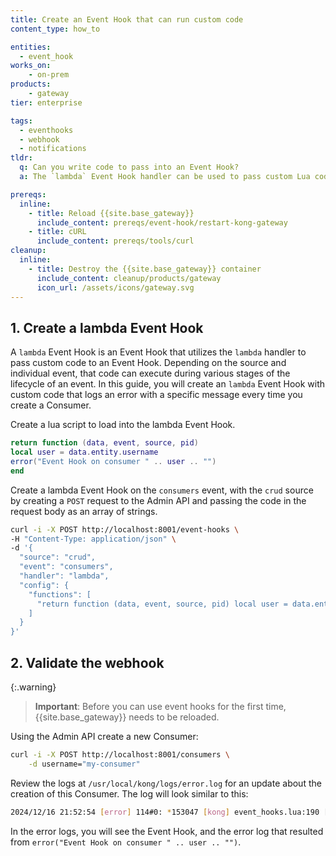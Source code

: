 ```yaml
---
title: Create an Event Hook that can run custom code
content_type: how_to

entities:
  - event_hook
works_on:
    - on-prem
products:
    - gateway
tier: enterprise

tags:
  - eventhooks
  - webhook
  - notifications
tldr: 
  q: Can you write code to pass into an Event Hook?
  a: The `lambda` Event Hook handler can be used to pass custom Lua code. You can then configure the Event Hook to execute that code on an event.

prereqs:
  inline:
    - title: Reload {{site.base_gateway}}
      include_content: prereqs/event-hook/restart-kong-gateway
    - title: cURL
      include_content: prereqs/tools/curl
cleanup:
  inline:
    - title: Destroy the {{site.base_gateway}} container
      include_content: cleanup/products/gateway
      icon_url: /assets/icons/gateway.svg
---
```


## 1. Create a lambda Event Hook

A `lambda` Event Hook is an Event Hook that utilizes the `lambda` handler to pass custom code to an Event Hook. Depending on the source and individual event, that code can execute during various stages of the lifecycle of an event. In this guide, you will create an `lambda` Event Hook with custom code that logs an error with a specific message every time you create a Consumer. 

Create a lua script to load into the lambda Event Hook. 

```lua
return function (data, event, source, pid)
local user = data.entity.username
error("Event Hook on consumer " .. user .. "")
end
```

Create a lambda Event Hook on the `consumers` event, with the `crud` source by creating a `POST` request to the Admin API and passing the code in the request body as an array of strings.

```sh
curl -i -X POST http://localhost:8001/event-hooks \
-H "Content-Type: application/json" \
-d '{
  "source": "crud",
  "event": "consumers",
  "handler": "lambda",
  "config": {
    "functions": [
      "return function (data, event, source, pid) local user = data.entity.username error(\"Event Hook on consumer \" .. user .. \"\") end"
    ]
  }
}'
```



## 2. Validate the webhook

{:.warning}
> **Important**:  Before you can use event hooks for the first time, {{site.base_gateway}} needs to be reloaded.

Using the Admin API create a new Consumer: 

```sh
curl -i -X POST http://localhost:8001/consumers \
    -d username="my-consumer"
```

Review the logs at `/usr/local/kong/logs/error.log` for an update about the creation of this Consumer. The log will look similar to this: 
    
```sh
2024/12/16 21:52:54 [error] 114#0: *153047 [kong] event_hooks.lua:190 [string "return function (data, event, source, pid)..."]:3: Event Hook on consumer my-consumer, context: ngx.timer, client: 172.19.0.1, server: 0.0.0.0:8001
```

In the error logs, you will see the Event Hook, and the error log that resulted from `error("Event Hook on consumer " .. user .. "")`. 